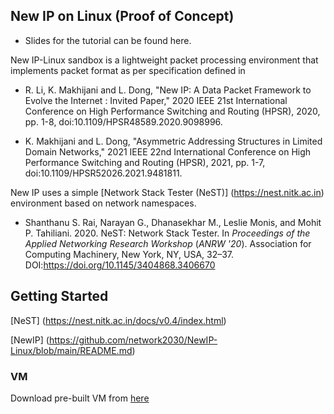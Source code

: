 ## New IP on Linux (Proof of Concept)

- Slides for the tutorial can be found here.

New IP-Linux sandbox is a lightweight packet processing environment that implements packet format as per specification defined in

- R. Li, K. Makhijani and L. Dong, "New IP: A Data Packet Framework to Evolve the Internet : Invited Paper," 2020 IEEE 21st International Conference on High Performance Switching and Routing (HPSR), 2020, pp. 1-8, doi:10.1109/HPSR48589.2020.9098996.

- K. Makhijani and L. Dong, "Asymmetric Addressing Structures in Limited Domain Networks," 2021 IEEE 22nd International Conference on High Performance Switching and Routing (HPSR), 2021, pp. 1-7, doi:10.1109/HPSR52026.2021.9481811.

New IP uses a simple [Network Stack Tester (NeST)] (https://nest.nitk.ac.in) environment based on network namespaces.
- Shanthanu S. Rai, Narayan G., Dhanasekhar M., Leslie Monis, and Mohit P. Tahiliani. 2020. NeST: Network Stack Tester. In <i>Proceedings of the Applied Networking Research Workshop</i> (<i>ANRW '20</i>). Association for Computing Machinery, New York, NY, USA, 32–37. DOI:https://doi.org/10.1145/3404868.3406670


## Getting Started

[NeST] (https://nest.nitk.ac.in/docs/v0.4/index.html)

[NewIP] (https://github.com/network2030/NewIP-Linux/blob/main/README.md)


### VM
Download  pre-built VM from [here](TBD)
